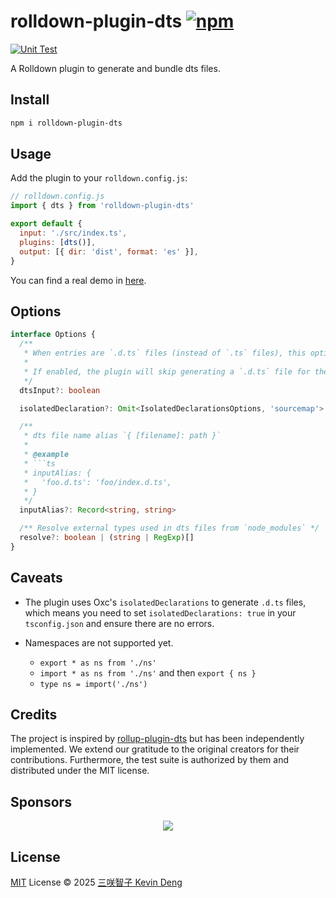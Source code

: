# rolldown-plugin-dts [![npm](https://img.shields.io/npm/v/rolldown-plugin-dts.svg)](https://npmjs.com/package/rolldown-plugin-dts)

[![Unit Test](https://github.com/sxzz/rolldown-plugin-dts/actions/workflows/unit-test.yml/badge.svg)](https://github.com/sxzz/rolldown-plugin-dts/actions/workflows/unit-test.yml)

A Rolldown plugin to generate and bundle dts files.

## Install

```bash
npm i rolldown-plugin-dts
```

## Usage

Add the plugin to your `rolldown.config.js`:

```js
// rolldown.config.js
import { dts } from 'rolldown-plugin-dts'

export default {
  input: './src/index.ts',
  plugins: [dts()],
  output: [{ dir: 'dist', format: 'es' }],
}
```

You can find a real demo in [here](./rolldown.config.ts).

## Options

````ts
interface Options {
  /**
   * When entries are `.d.ts` files (instead of `.ts` files), this option should be set to `true`.
   *
   * If enabled, the plugin will skip generating a `.d.ts` file for the entry point.
   */
  dtsInput?: boolean

  isolatedDeclaration?: Omit<IsolatedDeclarationsOptions, 'sourcemap'>

  /**
   * dts file name alias `{ [filename]: path }`
   *
   * @example
   * ```ts
   * inputAlias: {
   *   'foo.d.ts': 'foo/index.d.ts',
   * }
   */
  inputAlias?: Record<string, string>

  /** Resolve external types used in dts files from `node_modules` */
  resolve?: boolean | (string | RegExp)[]
}
````

## Caveats

- The plugin uses Oxc's `isolatedDeclarations` to generate `.d.ts` files,
  which means you need to set `isolatedDeclarations: true` in your `tsconfig.json` and ensure there are no errors.

- Namespaces are not supported yet.
  - `export * as ns from './ns'`
  - `import * as ns from './ns'` and then `export { ns }`
  - `type ns = import('./ns')`

## Credits

The project is inspired by [rollup-plugin-dts](https://github.com/Swatinem/rollup-plugin-dts)
but has been independently implemented.
We extend our gratitude to the original creators for their contributions.
Furthermore, the test suite is authorized by them and distributed under the MIT license.

## Sponsors

<p align="center">
  <a href="https://cdn.jsdelivr.net/gh/sxzz/sponsors/sponsors.svg">
    <img src='https://cdn.jsdelivr.net/gh/sxzz/sponsors/sponsors.svg'/>
  </a>
</p>

## License

[MIT](./LICENSE) License © 2025 [三咲智子 Kevin Deng](https://github.com/sxzz)
